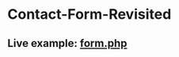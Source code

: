 # Contact-Form-Revisited
<h2>Live example: <a href="http://chrismomdjian/forms_revisited/form.php">form.php</a></h2>
